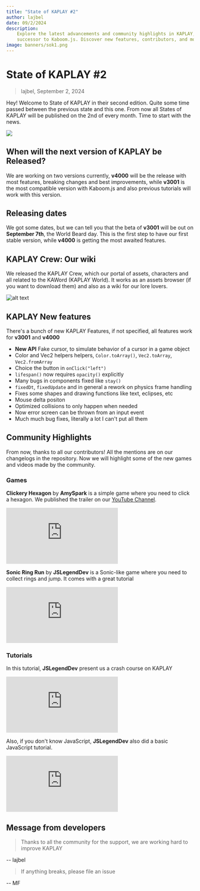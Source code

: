 ```yaml
---
title: "State of KAPLAY #2"
author: lajbel
date: 09/2/2024
description:
    Explore the latest advancements and community highlights in KAPLAY, the
    successor to Kaboom.js. Discover new features, contributors, and more!
image: banners/sok1.png
---
```


# State of KAPLAY #2

> lajbel, September 2, 2024

Hey! Welcome to State of KAPLAY in their second edition. Quite some time passed
between the previous state and this one. From now all States of KAPLAY will be
published on the 2nd of every month. Time to start with the news.

![](https://media.discordapp.net/attachments/883782527809122367/1243426924454481981/May-24-2024_13-54-05.gif?ex=66d73f50&is=66d5edd0&hm=09ba4dc2f0e7926aa26aa3d7262b736c9e674218e8a1d9b0d2378d48f253d996&=)

## When will the next version of KAPLAY be Released?

We are working on two versions currently, **v4000** will be the release with
most features, breaking changes and best improvements, while **v3001** is the
most compatible version with Kaboom.js and also previous tutorials will work
with this version.

## Releasing dates

We got some dates, but we can tell you that the beta of **v3001** will be out on
**September 7th**, the World Beard day. This is the first step to have our first
stable version, while **v4000** is getting the most awaited features.

## KAPLAY Crew: Our wiki

We released the KAPLAY Crew, which our portal of assets, characters and all
related to the KAWord (KAPLAY World). It works as an assets browser (if you want
to download them) and also as a wiki for our lore lovers.

![alt text](./assets/crew.png)

## KAPLAY New features

There's a bunch of new KAPLAY Features, if not specified, all features work for
**v3001** and **v4000**

- **New API** Fake cursor, to simulate behavior of a cursor in a game object
- Color and Vec2 helpers helpers, `Color.toArray()`, `Vec2.toArray`,
  `Vec2.fromArray`
- Choice the button in `onClick("left")`
- `lifespan()` now requires `opacity()` explicitly
- Many bugs in components fixed like `stay()`
- `fixedDt`, `fixedUpdate` and in general a rework on physics frame handling
- Fixes some shapes and drawing functions like text, eclipses, etc
- Mouse delta positon
- Optimized collisions to only happen when needed
- Now error screen can be thrown from an input event
- Much much bug fixes, literally a lot I can't put all them

## Community Highlights

From now, thanks to all our contributors! All the mentions are on our changelogs
in the repository. Now we will highlight some of the new games and videos made
by the community.

### Games

**Clickery Hexagon** by **AmySpark** is a simple game where you need to click a
hexagon. We published the trailer on our
[YouTube Channel](https://youtube.com/@kaplayjs).

<iframe src="https://www.youtube-nocookie.com/embed/fhVhcYxPrx0?si=ztdVmZGQwVYWZFFU" title="YouTube video player" frameborder="0" allow="accelerometer; autoplay; clipboard-write; encrypted-media; gyroscope; picture-in-picture; web-share" referrerpolicy="strict-origin-when-cross-origin" allowfullscreen class="yt"></iframe>

**Sonic Ring Run** by **JSLegendDev** is a Sonic-like game where you need to
collect rings and jump. It comes with a great tutorial

<iframe src="https://www.youtube-nocookie.com/embed/wfRvhPm5qFc?si=O0JpjftZj_4MVdIl" title="YouTube video player" frameborder="0" allow="accelerometer; autoplay; clipboard-write; encrypted-media; gyroscope; picture-in-picture; web-share" referrerpolicy="strict-origin-when-cross-origin" allowfullscreen class="yt"></iframe>

### Tutorials

In this tutorial, **JSLegendDev** present us a crash course on KAPLAY

<iframe src="https://www.youtube.com/embed/FdEYxGoy5_c?si=Q_BxSXscXDxNWKau" title="YouTube video player" frameborder="0" allow="accelerometer; autoplay; clipboard-write; encrypted-media; gyroscope; picture-in-picture; web-share" referrerpolicy="strict-origin-when-cross-origin" allowfullscreen class="yt"></iframe>

Also, if you don't know JavaScript, **JSLegendDev** also did a basic JavaScript
tutorial.

<iframe src="https://www.youtube-nocookie.com/embed/XZEcO3OWjdA?si=6vfqmvPy1lm8btce" title="YouTube video player" frameborder="0" allow="accelerometer; autoplay; clipboard-write; encrypted-media; gyroscope; picture-in-picture; web-share" referrerpolicy="strict-origin-when-cross-origin" allowfullscreen class="yt"></iframe>

## Message from developers

> Thanks to all the community for the support, we are working hard to improve
> KAPLAY

-- lajbel

> If anything breaks, please file an issue

-- MF
